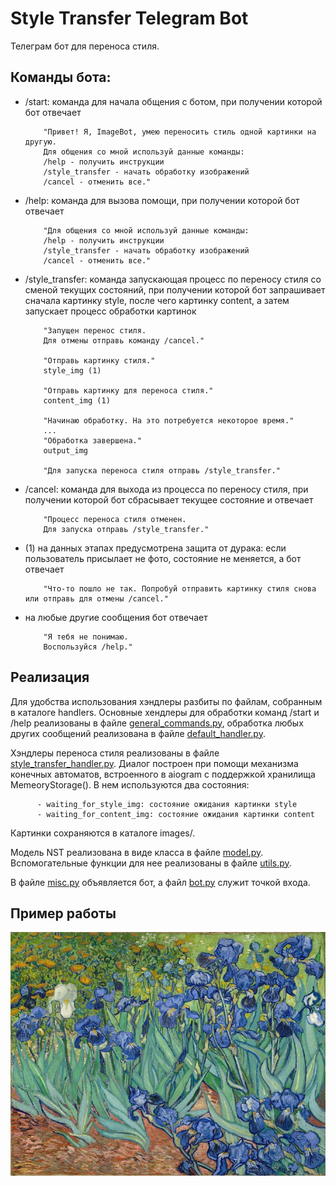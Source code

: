# Style Transfer Telegram Bot

Телеграм бот для переноса стиля. 

## Команды бота:
- /start: команда для начала общения с ботом, при получении которой бот отвечает 
          
          "Привет! Я, ImageBot, умею переносить стиль одной картинки на другую. 
          Для общения со мной используй данные команды: 
          /help - получить инструкции 
          /style_transfer - начать обработку изображений 
          /cancel - отменить все."

- /help: команда для вызова помощи, при получении которой бот отвечает

          "Для общения со мной используй данные команды: 
          /help - получить инструкции
          /style_transfer - начать обработку изображений
          /cancel - отменить все."
          
- /style_transfer: команда запускающая процесс по переносу стиля со сменой текущих состояний, при получении которой бот запрашивает сначала картинку style, после чего картинку content, а затем запускает процесс обработки картинок

          "Запущен перенос стиля.
          Для отмены отправь команду /cancel."
          
          "Отправь картинку стиля."
          style_img (1)
          
          "Отправь картинку для переноса стиля."
          content_img (1)
          
          "Начинаю обработку. На это потребуется некоторое время."
          ...
          "Обработка завершена."
          output_img
          
          "Для запуска переноса стиля отправь /style_transfer."
          
- /cancel: команда для выхода из процесса по переносу стиля, при получении которой бот сбрасывает текущее состояние и отвечает

          "Процесс переноса стиля отменен. 
          Для запуска отправь /style_transfer."
          
- (1) на данных этапах предусмотрена защита от дурака: если пользователь присылает не фото, состояние не меняется, а бот отвечает

          "Что-то пошло не так. Попробуй отправить картинку стиля снова или отправь для отмены /cancel."
          
- на любые другие сообщения бот отвечает

          "Я тебя не понимаю.
          Воспользуйся /help."
          
## Реализация 
Для удобства использования хэндлеры разбиты по файлам, собранным в каталоге handlers. Основные хендлеры для обработки команд /start и /help реализованы в файле [general_commands.py](https://github.com/ArinaOwl/NST_tgbot/blob/master/handlers/general_commands.py), обработка любых других сообщений реализована в файле [default_handler.py](https://github.com/ArinaOwl/NST_tgbot/blob/master/handlers/default_handler.py).

Хэндлеры переноса стиля реализованы в файле [style_transfer_handler.py](https://github.com/ArinaOwl/NST_tgbot/blob/master/handlers/style_transfer_handler.py). Диалог построен при помощи механизма конечных автоматов, встроенного в aiogram с поддержкой хранилища MemeoryStorage(). В нем используются два состояния:

          - waiting_for_style_img: состояние ожидания картинки style
          - waiting_for_content_img: состояние ожидания картинки content
          
Картинки сохраняются в каталоге images/.

Модель NST реализована в виде класса в файле [model.py](https://github.com/ArinaOwl/NST_tgbot/blob/master/model.py). Вспомогательные функции для нее реализованы в файле [utils.py](https://github.com/ArinaOwl/NST_tgbot/blob/master/utils.py).

В файле [misc.py](https://github.com/ArinaOwl/NST_tgbot/blob/master/misc.py) объявляется бот, а файл [bot.py](https://github.com/ArinaOwl/NST_tgbot/blob/master/bot.py) служит точкой входа.

## Пример работы
![Style](https://github.com/ArinaOwl/NST_tgbot/blob/master/images/style.jpg)
